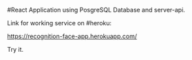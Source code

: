 #React Application using PosgreSQL Database and server-api.

Link for working service on #heroku:

https://recognition-face-app.herokuapp.com/

Try it.